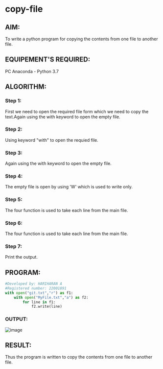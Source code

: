 # copy-file
## AIM:
To write a python program for copying the contents from one file to another file.
## EQUIPEMENT'S REQUIRED: 
PC
Anaconda - Python 3.7
## ALGORITHM: 
### Step 1:
First we need to open the required file form which we need to copy the text.Again using the with keyword to open the empty file.
### Step 2: 
Using keyword "with" to open the requied file.
### Step 3: 
Again using the with keyword to open the empty file.
### Step 4:  
The empty file is open by using 'W' which is used to write only.
### Step 5: 
The four function is used to take each line from the main file.
### Step 6: 
The four function is used to take each line from the main file.
### Step 7:
Print the output.
## PROGRAM:
```python
#Developed by: HARIHARAN A
#Registered number: 22001891
with open("git.txt","r") as f1:
    with open("MyFile.txt","a") as f2:
        for line in f1:
            f2.write(line)

```

### OUTPUT:
![image](https://user-images.githubusercontent.com/120353431/214888106-6dfd660e-c58b-490a-abda-e505211064d6.png)


## RESULT:
Thus the program is written to copy the contents from one file to another file.
